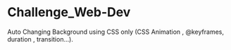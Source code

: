 # Challenge_Web-Dev
Auto Changing Background using CSS only (CSS Animation , @keyframes, duration , transition...).
